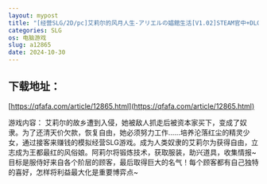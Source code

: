 ```yaml
---
layout: mypost
title: "[经营SLG/2D/pc]艾莉尔的风月人生-アリエルの娼館生活[V1.02]STEAM官中+DLC"
categories: SLG
os: 电脑游戏
slug: a12865
date: 2024-10-30
---
```


## 下载地址：

[https://qfafa.com/article/12865.html](https://qfafa.com/article/12865.html)

游戏内容：
艾莉尔的故乡遭到入侵，她被敌人抓走后被资本家买下，变成了奴隶。为了还清天价欠款，恢复自由，她必须努力工作……培养沦落红尘的精灵少女，通过接客来赚钱的模拟经营SLG游戏。成为人类奴隶的艾莉尔为获得自由，立志成为王都最红的风俗娘。阿莉尔将锻炼技术，获取服装，助兴道具，收集情报~目标是服侍好来自各个阶层的顾客，最后取得巨大的名气！每个顾客都有自己独特的喜好，怎样将利益最大化是重要博弈点~